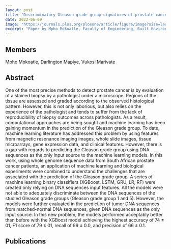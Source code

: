 ```yaml
---
layout: post
title: "Discriminatory Gleason grade group signatures of prostate cancer: An application of machine learning methods"
date: 2022-06-09
image: "https://journals.plos.org/plosone/article/figure/image?size=large&id=10.1371/journal.pone.0267714.g001"
excerpt: "Paper by Mpho Mokoatle, Faculty of Engineering, Built Environment and Information Technology University of Pretoria, Pretoria"
---
```

## Members
Mpho Mokoatle, Darlington Mapiye, Vukosi Marivate

## Abstract
One of the most precise methods to detect prostate cancer is by evaluation of a stained biopsy by a pathologist under a microscope. Regions of the tissue are assessed and graded according to the observed histological pattern. However, this is not only laborious, but also relies on the experience of the pathologist and tends to suffer from the lack of reproducibility of biopsy outcomes across pathologists. As a result, computational approaches are being sought and machine learning has been gaining momentum in the prediction of the Gleason grade group. To date, machine learning literature has addressed this problem by using features from magnetic resonance imaging images, whole slide images, tissue microarrays, gene expression data, and clinical features. However, there is a gap with regards to predicting the Gleason grade group using DNA sequences as the only input source to the machine learning models. In this work, using whole genome sequence data from South African prostate cancer patients, an application of machine learning and biological experiments were combined to understand the challenges that are associated with the prediction of the Gleason grade group. A series of machine learning binary classifiers (XGBoost, LSTM, GRU, LR, RF) were created only relying on DNA sequences input features. All the models were not able to adequately discriminate between the DNA sequences of the studied Gleason grade groups (Gleason grade group 1 and 5). However, the models were further evaluated in the prediction of tumor DNA sequences from matched-normal DNA sequences, given DNA sequences as the only input source. In this new problem, the models performed acceptably better than before with the XGBoost model achieving the highest accuracy of 74 ± 01, F1 score of 79 ± 01, recall of 99 ± 0.0, and precision of 66 ± 0.1.
## Publications